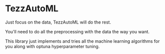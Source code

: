# TezzAutoML

Just focus on the data, TezzAutoML will do the rest.

You'll need to do all the preprocessing with the data the way you want.

This library just implements and tries all the machine learning algorithms for you along with optuna hyperparameter tuning.

